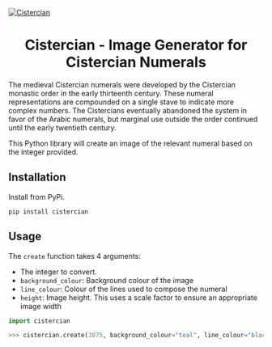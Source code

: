 [![Cistercian](https://i.imgur.com/KCge7Lv.png)](https://github.com/teeale/Cistercian)
<h1 align="center">
  <b>Cistercian</b> - Image Generator for Cistercian Numerals
  <br>
</h1>

The medieval Cistercian numerals were developed by the Cistercian monastic order in the early thirteenth century. These numeral representations are compounded on a single stave to indicate more complex numbers. The Cistercians eventually abandoned the system in favor of the Arabic numerals, but marginal use outside the order continued until the early twentieth century.

This Python library will create an image of the relevant numeral based on the integer provided.

## Installation

Install from PyPi.

```
pip install cistercian
```

## Usage

The `create` function takes 4 arguments:
- The integer to convert.
- `background_colour`: Background colour of the image
- `line_colour`: Colour of the lines used to compose the numeral
- `height`: Image height. This uses a scale factor to ensure an appropriate image width

```py
import cistercian

>>> cistercian.create(3875, background_colour="teal", line_colour="black", height=350)
```
